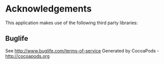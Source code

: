 # Acknowledgements
This application makes use of the following third party libraries:

## Buglife

See http://www.buglife.com/terms-of-service
Generated by CocoaPods - http://cocoapods.org
